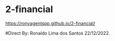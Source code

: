 # 2-financial

https://ronyagentspp.github.io/2-financial/

#Direct By: Ronaldo Lima dos Santos 22/12/2022.
